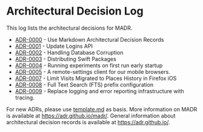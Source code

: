 # Architectural Decision Log

This log lists the architectural decisions for MADR.

<!-- adrlog -- Regenerate the content by using `./update-readme.sh`. Make sure to install `adr-log` via `npm install -g adr-log` -->

* [ADR-0000](0000-use-markdown-architectural-decision-records.md) - Use Markdown Architectural Decision Records
* [ADR-0001](0001-update-logins-api.md) - Update Logins API
* [ADR-0002](0002-database-corruption.md) - Handling Database Corruption
* [ADR-0003](0003-swift-packaging.md) - Distributing Swift Packages
* [ADR-0004](0004-early-startup-experiments.md) - Running experiments on first run early startup
* [ADR-0005](0005-remote-settings-client.md) - A remote-settings client for our mobile browsers.
* [ADR-0007](0007-limit-visits-migration-to-10000.md) - Limit Visits Migrated to Places History in Firefox iOS
* [ADR-0008](0008-fts-prefix-config.m) - Full Text Search (FTS) prefix configuration
* [ADR-0009](0009-use-tracing.md) - Replace logging and error reporting infrastructure with tracing.


<!-- adrlogstop -->

For new ADRs, please use [template.md](template.md) as basis.
More information on MADR is available at <https://adr.github.io/madr/>.
General information about architectural decision records is available at <https://adr.github.io/>.
